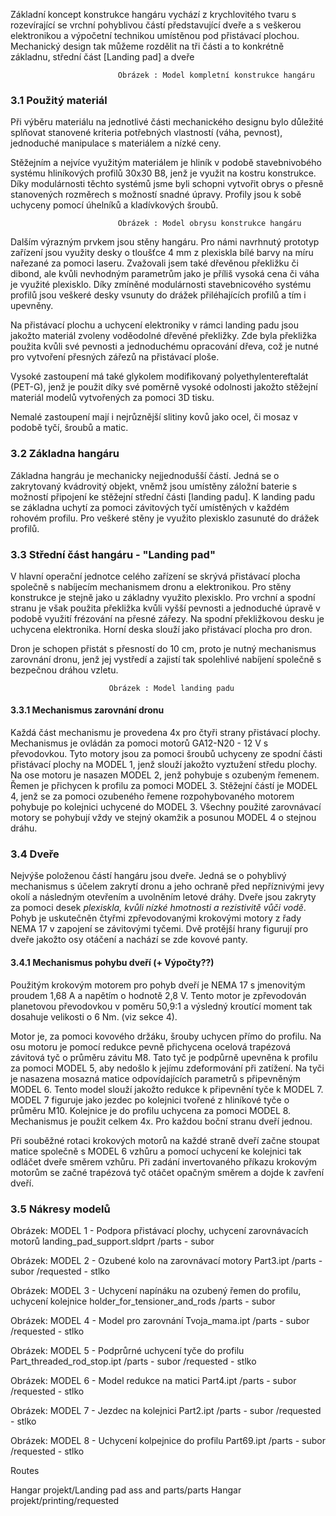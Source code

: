 Základní koncept konstrukce hangáru vychází z krychlovitého tvaru s rozevírající se vrchní pohyblivou částí představující dveře a s veškerou elektronikou a výpočetní technikou umístěnou pod přistávací plochou. Mechanický design tak můžeme rozdělit na tři části a to konkrétně základnu, střední část [Landing pad] a dveře

                            Obrázek : Model kompletní konstrukce hangáru

### 3.1 Použitý materiál
Při výběru materiálu na jednotlivé části mechanického designu bylo důležité splňovat stanovené kriteria potřebných vlastností (váha, pevnost), jednoduché manipulace s materiálem a nízké ceny. 

Stěžejním a nejvíce využitým materiálem je hliník v podobě stavebnivobého systému hliníkových profilů 30x30 B8, jenž je využit na kostru konstrukce. Díky modulárnosti těchto systémů jsme byli schopni vytvořit obrys o přesně stanovených rozměrech s možností snadné úpravy. Profily jsou k sobě uchyceny pomocí úhelníků a kladívkových šroubů.

                            Obrázek : Model obrysu konstrukce hangáru
                            
Dalším výrazným prvkem jsou stěny hangáru. Pro námi navrhnutý prototyp zařízení jsou využity desky o tloušťce 4 mm z plexiskla bílé barvy na míru nařezané za pomoci laseru. Zvažovali jsem také dřevěnou překližku či dibond, ale kvůli nevhodným parametrům jako je příliš vysoká cena či váha je využité plexisklo. Díky zmíněné modulárnosti stavebnicového systému profilů jsou veškeré desky vsunuty do drážek přiléhajících profilů a tím i upevněny. 

Na přistávací plochu a uchycení elektroniky v rámci landing padu jsou jakožto materiál zvoleny voděodolné dřevěné překližky. Zde byla překližka použita kvůli své pevnosti a jednoduchému opracování dřeva, což je nutné pro vytvoření přesných zářezů na přistávací ploše.

Vysoké zastoupení má také glykolem modifikovaný polyethylentereftalát (PET-G), jenž je použit díky své poměrně vysoké odolnosti jakožto stěžejní materiál modelů vytvořených za pomoci 3D tisku.

Nemalé zastoupení mají i nejrůznější slitiny kovů jako ocel, či mosaz v podobě tyčí, šroubů a matic.

### 3.2 Základna hangáru 
Základna hangráu je mechanicky nejjednodušší částí. Jedná se o zakrytovaný kvádrovitý objekt, vněmž jsou umístěny záložní baterie s možností připojení ke stěžejní střední části [landing padu]. K landing padu se základna uchytí za pomoci závitových tyčí umístěných v každém rohovém profilu. Pro veškeré stěny je využito plexisklo zasunuté do drážek profilů.

### 3.3 Střední část hangáru - "Landing pad"
V hlavní operační jednotce celého zařízení se skrývá přistávací plocha společně s nabíjecím mechanismem dronu a elektronikou. Pro stěny konstrukce je stejně jako u základny využito plexisklo. Pro vrchní a spodní stranu je však použita překližka kvůli vyšší pevnosti a jednoduché úpravě v podobě využití frézování na přesné zářezy. Na spodní překližkovou desku je uchycena elektronika. Horní deska slouží jako přistávací plocha pro dron. 

Dron je schopen přistát s přesností do 10 cm, proto je nutný mechanismus zarovnání dronu, jenž jej vystředí a zajistí tak spolehlivé nabíjení společně s bezpečnou dráhou vzletu.

                          Obrázek : Model landing padu

#### 3.3.1 Mechanismus zarovnání dronu
Každá část mechanismu je provedena 4x pro čtyři strany přistávací plochy. Mechanismus je ovládán za pomoci motorů GA12-N20 - 12 V s převodovkou. Tyto motory jsou za pomoci šroubů uchyceny ze spodní části přistávací plochy na MODEL 1, jenž slouží jakožto vyztužení středu plochy. Na ose motoru je nasazen MODEL 2, jenž pohybuje s ozubeným řemenem. Řemen je přichycen k profilu za pomoci MODEL 3. Stěžejní částí je MODEL 4, jenž se za pomoci ozubeného řemene rozpohybovaného motorem pohybuje po kolejnici uchycené do MODEL 3. Všechny použité zarovnávací motory se pohybují vždy ve stejný okamžik a posunou MODEL 4 o stejnou dráhu. 

### 3.4 Dveře
Nejvýše položenou částí hangáru jsou dveře. Jedná se o pohyblivý mechanismus s účelem zakrytí dronu a jeho ochraně před nepříznivými jevy okolí a následným otevřením a uvolněním letové dráhy. Dveře jsou zakryty za pomoci desek *plexiskla, kvůli nízké hmotnosti a rezistivitě vůči vodě*. Pohyb je uskutečněn čtyřmi zpřevodovanými krokovými motory z řady NEMA 17 v zapojení se závitovými tyčemi. Dvě protější hrany figurují pro dveře jakožto osy otáčení a nachází se zde kovové panty.

#### 3.4.1 Mechanismus pohybu dveří (+ Výpočty??)
Použitým krokovým motorem pro pohyb dveří je NEMA 17 s jmenovitým proudem 1,68 A a napětím o hodnotě 2,8 V. Tento motor je zpřevodován planetovou převodovkou v poměru 50,9:1 a výsledný kroutící moment tak dosahuje velikosti o 6 Nm. (viz sekce 4).

Motor je, za pomoci kovového držáku, šrouby uchycen přímo do profilu. Na osu motoru je pomocí redukce pevně přichycena ocelová trapézová závitová tyč o průměru závitu M8. Tato tyč je podpůrně upevněna k profilu za pomoci MODEL 5, aby nedošlo k jejímu zdeformování při zatížení. Na tyči je nasazena mosazná matice odpovídajících parametrů s připevněným MODEL 6. Tento model slouží jakožto redukce k připevnění tyče k MODEL 7. MODEL 7 figuruje jako jezdec po kolejnici tvořené z hliníkové tyče o průměru M10. Kolejnice je do profilu uchycena za pomoci MODEL 8. Mechanismus je použit celkem 4x. Pro každou boční stranu dveří jednou.

Při souběžné rotaci krokových motorů na každé straně dveří začne stoupat matice společně s MODEL 6 vzhůru a pomocí uchycení ke kolejnici tak odláčet dveře směrem vzhůru. Při zadání invertovaného příkazu krokovým motorům se začné trapézová tyč otáčet opačným směrem a dojde k zavření dveří.

### 3.5 Nákresy modelů

Obrázek: MODEL 1 - Podpora přistávací plochy, uchycení zarovnávacích motorů			landing_pad_support.sldprt	/parts - subor

Obrázek: MODEL 2 - Ozubené kolo na zarovnávací motory						Part3.ipt			/parts - subor /requested - stlko

Obrázek: MODEL 3 - Uchycení napínáku na ozubený řemen do profilu, uchycení kolejnice		holder_for_tensioner_and_rods	/parts - subor

Obrázek: MODEL 4 - Model pro zarovnání								Tvoja_mama.ipt			/parts - subor /requested - stlko

Obrázek: MODEL 5 - Podprůrné uchycení tyče do profilu						Part_threaded_rod_stop.ipt	/parts - subor /requested - stlko

Obrázek: MODEL 6 - Model redukce na matici							Part4.ipt			/parts - subor /requested - stlko

Obrázek: MODEL 7 - Jezdec na kolejnici								Part2.ipt			/parts - subor /requested - stlko

Obrázek: MODEL 8 - Uchycení kolpejnice do profilu						Part69.ipt			/parts - subor /requested - stlko

Routes

Hangar projekt/Landing pad ass and parts/parts
Hangar projekt/printing/requested


